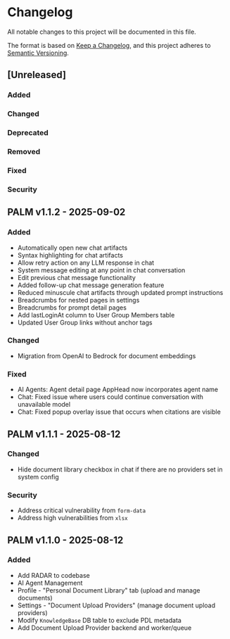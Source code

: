 # Changelog

All notable changes to this project will be documented in this file.

The format is based on [Keep a Changelog](https://keepachangelog.com/en/1.1.0/),
and this project adheres to [Semantic Versioning](https://semver.org/spec/v2.0.0.html).

## [Unreleased]

### Added

### Changed

### Deprecated

### Removed

### Fixed

### Security

## PALM v1.1.2 - 2025-09-02

### Added

- Automatically open new chat artifacts
- Syntax highlighting for chat artifacts
- Allow retry action on any LLM response in chat
- System message editing at any point in chat conversation
- Edit previous chat message functionality
- Added follow-up chat message generation feature
- Reduced minuscule chat artifacts through updated prompt instructions
- Breadcrumbs for nested pages in settings
- Breadcrumbs for prompt detail pages
- Add lastLoginAt column to User Group Members table
- Updated User Group links without anchor tags

### Changed

- Migration from OpenAI to Bedrock for document embeddings

### Fixed

- AI Agents: Agent detail page AppHead now incorporates agent name
- Chat: Fixed issue where users could continue conversation with unavailable model
- Chat: Fixed popup overlay issue that occurs when citations are visible

## PALM v1.1.1 - 2025-08-12

### Changed

- Hide document library checkbox in chat if there are no providers set in system config

### Security

- Address critical vulnerability from `form-data`
- Address high vulnerabilities from `xlsx`

## PALM v1.1.0 - 2025-08-12

### Added

- Add RADAR to codebase
- AI Agent Management
- Profile - "Personal Document Library" tab (upload and manage documents)
- Settings - "Document Upload Providers" (manage document upload providers)
- Modify `KnowledgeBase` DB table to exclude PDL metadata
- Add Document Upload Provider backend and worker/queue
